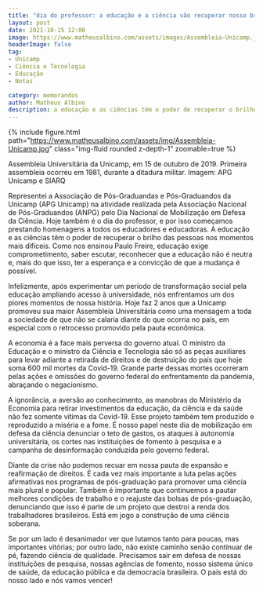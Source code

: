 ```yaml
---
title: "dia do professor: a educação e a ciência vão recuperar nosso brilho"
layout: post
date: 2021-10-15 12:00
image: https://www.matheusalbino.com/assets/images/Assembleia-Unicamp.jpg
headerImage: false
tag:
- Unicamp
- Ciência e Tecnologia
- Educação
- Notas

category: memorandos
author: Matheus Albino
description: a educação e as ciências têm o poder de recuperar o brilho das pessoas nos momentos mais difíceis, exigem a esperança e a convicção de que a mudança é possível.
---
```


{% include figure.html path="https://www.matheusalbino.com/assets/img/Assembleia-Unicamp.jpg" class="img-fluid rounded z-depth-1" zoomable=true %}
<figcaption class="caption">Assembleia Universitária da Unicamp, em 15 de outubro de 2019. Primeira assembleia ocorreu em 1981, durante a ditadura militar. Imagem: APG Unicamp e SIARQ</figcaption>

Representei a Associação de Pós-Graduandas e Pós-Graduandos da Unicamp (APG Unicamp) na atividade realizada pela Associação Nacional de Pós-Graduandos (ANPG) pelo Dia Nacional de Mobilização em Defesa da Ciência. Hoje também é o dia do professor, e por isso começamos prestando homenagens a todos os educadores e educadoras. A educação e as ciências têm o poder de recuperar o brilho das pessoas nos momentos mais difíceis. <span class="evidence">Como nos ensinou Paulo Freire, educação exige comprometimento, saber escutar, reconhecer que a educação não é neutra e, mais do que isso, ter a esperança e a convicção de que a mudança é possível</span>.

Infelizmente, após experimentar um período de transformação social pela educação ampliando acesso à universidade, nós enfrentamos um dos piores momentos de nossa história. Hoje faz 2 anos que a Unicamp promoveu sua maior Assembleia Universitária como uma mensagem a toda a sociedade de que não se calaria diante do que ocorria no país, em especial com o retrocesso promovido pela pauta econômica.

<span class="evidence">A economia é a face mais perversa do governo atual</span>. O ministro da Educação e o ministro da Ciência e Tecnologia são só as peças auxiliares para levar adiante a retirada de direitos e de destruição do país que hoje soma 600 mil mortes da Covid-19. Grande parte dessas mortes ocorreram pelas ações e omissões do governo federal do enfrentamento da pandemia, abraçando o negacionismo.

A ignorância, a aversão ao conhecimento, as manobras do Ministério da Economia para retirar investimentos da educação, da ciência e da saúde não fez somente vítimas da Covid-19. Esse projeto também tem produzido e reproduzido a miséria e a fome. É nosso papel neste dia de mobilização em defesa da ciência denunciar o teto de gastos, os ataques à autonomia universitária, os cortes nas instituições de fomento à pesquisa e a campanha de desinformação conduzida pelo governo federal.

Diante da crise não podemos recuar em nossa pauta de expansão e reafirmação de direitos. É cada vez mais importante a luta pelas ações afirmativas nos programas de pós-graduação para promover uma ciência mais plural e popular. Também é importante que continuemos a pautar melhores condições de trabalho e o reajuste das bolsas de pós-graduação, denunciando que isso é parte de um projeto que destroi a renda dos trabalhadores brasileiros. <span class="evidence">Está em jogo a construção de uma ciência soberana</span>.

Se por um lado é desanimador ver que lutamos tanto para poucas, mas importantes vitórias; por outro lado, <span class="evidence">não existe caminho senão continuar de pé, fazendo ciência de qualidade</span>. Precisamos sair em defesa de nossas instituições de pesquisa, nossas agências de fomento, nosso sistema único de saúde, da educação pública e da democracia brasileira. O país está do nosso lado e nós vamos vencer!
